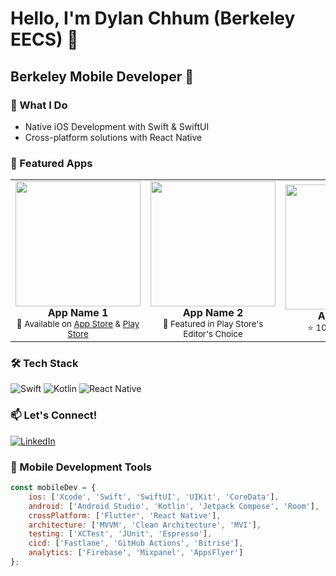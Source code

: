 # Hello, I'm Dylan Chhum (Berkeley EECS) 👋 
## Berkeley Mobile Developer 📱

<!-- ![Banner showing mobile apps](YOUR_BANNER_IMAGE_URL) -->

### 📱 What I Do
- Native iOS Development with Swift & SwiftUI
- Cross-platform solutions with React Native
  

### 🎯 Featured Apps
<table>
  <tr>
    <td align="center">
      <img src="APP_SCREENSHOT_1" width="200"><br/>
      <b>App Name 1</b><br/>
      <sub>📱 Available on <a href="APPSTORE_LINK">App Store</a> & <a href="PLAYSTORE_LINK">Play Store</a></sub>
    </td>
    <td align="center">
      <img src="APP_SCREENSHOT_2" width="200"><br/>
      <b>App Name 2</b><br/>
      <sub>💫 Featured in Play Store's Editor's Choice</sub>
    </td>
    <td align="center">
      <img src="APP_SCREENSHOT_3" width="200"><br/>
      <b>App Name 3</b><br/>
      <sub>⭐ 100K+ Downloads</sub>
    </td>
  </tr>
</table>

### 🛠️ Tech Stack
![Swift](https://img.shields.io/badge/Swift-FA7343?style=for-the-badge&logo=swift&logoColor=white)
![Kotlin](https://img.shields.io/badge/Kotlin-0095D5?style=for-the-badge&logo=kotlin&logoColor=white)
![React Native](https://img.shields.io/badge/React_Native-20232A?style=for-the-badge&logo=react&logoColor=61DAFB)

<!--
### 🔥 Latest Mobile Dev Articles
- [Building Smooth Animations in SwiftUI](YOUR_BLOG_LINK)
- [Implementing Clean Architecture in Android](YOUR_BLOG_LINK)
- [State Management Patterns in Flutter](YOUR_BLOG_LINK)
-->

### 📫 Let's Connect!
[![LinkedIn](https://img.shields.io/badge/LinkedIn-0077B5?style=for-the-badge&logo=linkedin&logoColor=white)](YOUR_LINKEDIN)

### 📱 Mobile Development Tools
```javascript
const mobileDev = {
    ios: ['Xcode', 'Swift', 'SwiftUI', 'UIKit', 'CoreData'],
    android: ['Android Studio', 'Kotlin', 'Jetpack Compose', 'Room'],
    crossPlatform: ['Flutter', 'React Native'],
    architecture: ['MVVM', 'Clean Architecture', 'MVI'],
    testing: ['XCTest', 'JUnit', 'Espresso'],
    cicd: ['Fastlane', 'GitHub Actions', 'Bitrise'],
    analytics: ['Firebase', 'Mixpanel', 'AppsFlyer']
};
```
<!--
### 📈 App Store Analytics
![Downloads](https://img.shields.io/badge/Total%20Downloads-500K%2B-brightgreen)
![Apps](https://img.shields.io/badge/Apps%20Published-10%2B-blue)
![Rating](https://img.shields.io/badge/Average%20Rating-4.8%2F5-yellow)
-->
